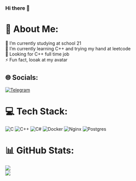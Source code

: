 ### Hi there 👋

# 💫 About Me:
🔭 I’m currently studying at school 21<br>
🌱 I’m currently learning C++ and trying my hand at leetcode<br>
🔎 Looking for C++ full time job<br>
⚡ Fun fact, looak at my avatar


## 🌐 Socials:
[![Telegram](https://img.shields.io/badge/telegram-white?style=for-the-badge&logo=telegram)](https://t.me/yourlx)


# 💻 Tech Stack:
![C](https://img.shields.io/badge/c-%2300599C.svg?style=for-the-badge&logo=c&logoColor=white) ![C++](https://img.shields.io/badge/c++-%2300599C.svg?style=for-the-badge&logo=c%2B%2B&logoColor=white) ![C#](https://img.shields.io/badge/c%23-%23239120.svg?style=for-the-badge&logo=c-sharp&logoColor=white) ![Docker](https://img.shields.io/badge/docker-%230db7ed.svg?style=for-the-badge&logo=docker&logoColor=white) ![Nginx](https://img.shields.io/badge/nginx-%23009639.svg?style=for-the-badge&logo=nginx&logoColor=white) ![Postgres](https://img.shields.io/badge/postgres-%23316192.svg?style=for-the-badge&logo=postgresql&logoColor=white)


# 📊 GitHub Stats:
![](https://github-readme-streak-stats.herokuapp.com/?user=Narzaru&theme=omni&hide_border=false)<br/>
![](https://github-readme-stats.vercel.app/api/top-langs/?username=Narzaru&theme=omni&hide_border=false&include_all_commits=true&count_private=true&layout=compact)
